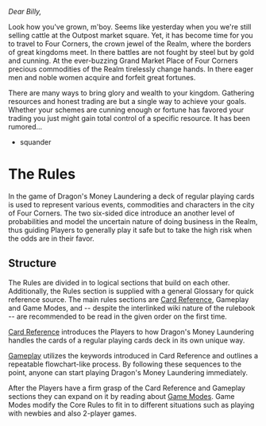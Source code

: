 *Dear Billy,*

Look how you've grown, m'boy. Seems like yesterday when you we're still selling cattle at the Outpost market square. Yet, it has become time for you to travel to Four Corners, the crown jewel of the Realm, where the borders of great kingdoms meet. In there battles are not fought by steel but by gold and cunning. At the ever-buzzing Grand Market Place of Four Corners precious commodities of the Realm tirelessly change hands. In there eager men and noble women acquire and forfeit great fortunes.

There are many ways to bring glory and wealth to your kingdom. Gathering resources and honest trading are but a single way to achieve your goals. Whether your schemes are cunning enough or fortune has favored your trading you just might gain total control of a specific resource. It has been rumored...

* squander

# The Rules

In the game of Dragon's Money Laundering a deck of regular playing cards is used to represent various events, commodities and characters in the city of Four Corners. The two six-sided dice introduce an another level of probabilities and model the uncertain nature of doing business in the Realm, thus guiding Players to generally play it safe but to take the high risk when the odds are in their favor.

## Structure

The Rules are divided in to logical sections that build on each other. Additionally, the Rules section is supplied with a general Glossary for quick reference source. The main rules sections are [Card Reference](/rules/card_reference/index), Gameplay and Game Modes, and -- despite the interlinked wiki nature of the rulebook -- are recommended to be read in the given order on the first time.

[Card Reference](/rules/card_reference/index) introduces the Players to how Dragon's Money Laundering handles the cards of a regular playing cards deck in its own unique way.

[Gameplay](/rules/gameplay/index) utilizes the keywords introduced in Card Reference and outlines a repeatable flowchart-like process. By following these sequences to the point, anyone can start playing Dragon's Money Laundering immediately.

After the Players have a firm grasp of the Card Reference and Gameplay sections they can expand on it by reading about [Game Modes](/rules/game_modes/index). Game Modes modify the Core Rules to fit in to different situations such as playing with newbies and also 2-player games.
